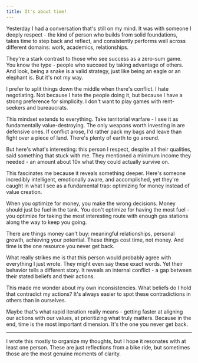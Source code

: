 ```yaml
---
title: It's about time!
---
```


Yesterday I had a conversation that's still on my mind. It was with someone I deeply respect - the kind of person who builds from solid foundations, takes time to step back and reflect, and consistently performs well across different domains: work, academics, relationships.

They're a stark contrast to those who see success as a zero-sum game. You know the type - people who succeed by taking advantage of others. And look, being a snake is a valid strategy, just like being an eagle or an elephant is. But it's not my way.

I prefer to split things down the middle when there's conflict. I hate negotiating. Not because I hate the people doing it, but because I have a strong preference for simplicity. I don't want to play games with rent-seekers and bureaucrats.

This mindset extends to everything. Take territorial warfare - I see it as fundamentally value-destroying. The only weapons worth investing in are defensive ones. If conflict arose, I'd rather pack my bags and leave than fight over a piece of land. There's plenty of earth to go around.

But here's what's interesting: this person I respect, despite all their qualities, said something that stuck with me. They mentioned a minimum income they needed - an amount about 10x what they could actually survive on.

This fascinates me because it reveals something deeper. Here's someone incredibly intelligent, emotionally aware, and accomplished, yet they're caught in what I see as a fundamental trap: optimizing for money instead of value creation.

When you optimize for money, you make the wrong decisions. Money should just be fuel in the tank. You don't optimize for having the most fuel - you optimize for taking the most interesting route with enough gas stations along the way to keep you going.

There are things money can't buy: meaningful relationships, personal growth, achieving your potential. These things cost time, not money. And time is the one resource you never get back.

What really strikes me is that this person would probably agree with everything I just wrote. They might even say these exact words. Yet their behavior tells a different story. It reveals an internal conflict - a gap between their stated beliefs and their actions.

This made me wonder about my own inconsistencies. What beliefs do I hold that contradict my actions? It's always easier to spot these contradictions in others than in ourselves.

Maybe that's what rapid iteration really means - getting faster at aligning our actions with our values, at prioritizing what truly matters. Because in the end, time is the most important dimension. It's the one you never get back.

---

I wrote this mostly to organize my thoughts, but I hope it resonates with at least one person. These are just reflections from a bike ride, but sometimes those are the most genuine moments of clarity.
